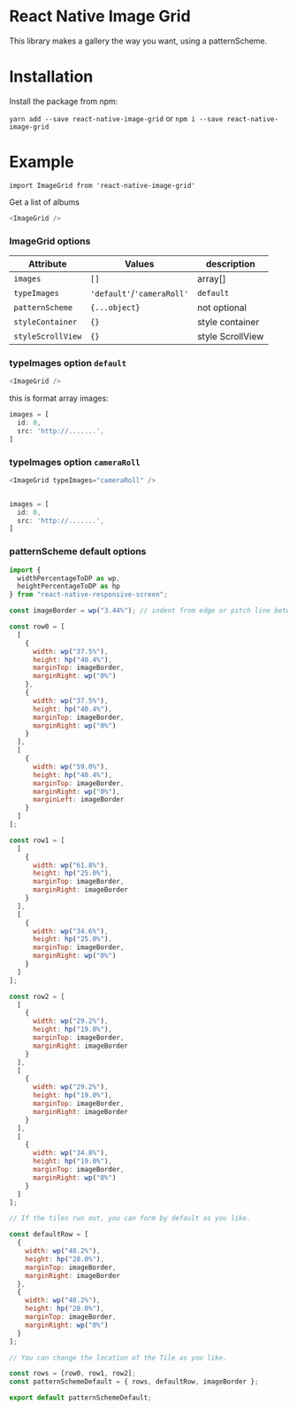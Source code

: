 # React Native Image Grid

This library makes a gallery the way you want, using a patternScheme.

# Installation

Install the package from npm:

`yarn add --save react-native-image-grid` or `npm i --save react-native-image-grid`

# Example

`import ImageGrid from 'react-native-image-grid'`

Get a list of albums

```js
<ImageGrid />
```

### ImageGrid options

| Attribute         | Values                     | description      |
| ----------------- | -------------------------- | ---------------- |
| `images`          | `[]`                       | array[]          |
| `typeImages`      | `'default'`/`'cameraRoll'` | `default`        |
| `patternScheme`   | `{...object}`              | not optional     |
| `styleContainer`  | `{}`                       | style container  |
| `styleScrollView` | `{}`                       | style ScrollView |

### typeImages option `default`

```js
<ImageGrid />
```

this is format array images:

```js
images = [
  id: 0,
  src: 'http://.......',
]
```

### typeImages option `cameraRoll`

```js
<ImageGrid typeImages="cameraRoll" />
```

```js

images = [
  id: 0,
  src: 'http://.......',
]
```

### patternScheme default options

```js
import {
  widthPercentageToDP as wp,
  heightPercentageToDP as hp
} from "react-native-responsive-screen";

const imageBorder = wp("3.44%"); // indent from edge or pitch line between photos

const row0 = [
  [
    {
      width: wp("37.5%"),
      height: hp("40.4%"),
      marginTop: imageBorder,
      marginRight: wp("0%")
    },
    {
      width: wp("37.5%"),
      height: hp("40.4%"),
      marginTop: imageBorder,
      marginRight: wp("0%")
    }
  ],
  [
    {
      width: wp("59.0%"),
      height: hp("40.4%"),
      marginTop: imageBorder,
      marginRight: wp("0%"),
      marginLeft: imageBorder
    }
  ]
];

const row1 = [
  [
    {
      width: wp("61.8%"),
      height: hp("25.0%"),
      marginTop: imageBorder,
      marginRight: imageBorder
    }
  ],
  [
    {
      width: wp("34.6%"),
      height: hp("25.0%"),
      marginTop: imageBorder,
      marginRight: wp("0%")
    }
  ]
];

const row2 = [
  [
    {
      width: wp("29.2%"),
      height: hp("19.0%"),
      marginTop: imageBorder,
      marginRight: imageBorder
    }
  ],
  [
    {
      width: wp("29.2%"),
      height: hp("19.0%"),
      marginTop: imageBorder,
      marginRight: imageBorder
    }
  ],
  [
    {
      width: wp("34.8%"),
      height: hp("19.0%"),
      marginTop: imageBorder,
      marginRight: wp("0%")
    }
  ]
];

// If the tiles run out, you can form by default as you like.

const defaultRow = [
  {
    width: wp("48.2%"),
    height: hp("28.0%"),
    marginTop: imageBorder,
    marginRight: imageBorder
  },
  {
    width: wp("48.2%"),
    height: hp("28.0%"),
    marginTop: imageBorder,
    marginRight: wp("0%")
  }
];

// You can change the location of the Tile as you like.

const rows = [row0, row1, row2];
const patternSchemeDefault = { rows, defaultRow, imageBorder };

export default patternSchemeDefault;
```
